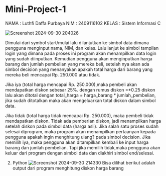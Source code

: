 # Mini-Project-1
NAMA : Luthfi Daffa Purbaya
NIM : 2409116102
KELAS : Sistem Informasi C

![Screenshot 2024-09-30 204026](https://github.com/user-attachments/assets/c2f4323c-3c68-4dc5-b1b4-74c586173c32)

Dimulai dari symbol start/mulai lalu dilanjutkan ke simbol data dimana pengguna menginput nama, NIM, dan kelas. Lalu lanjut ke simbol tampilan login yang dimana pada proses ini program akan menampilkan data login yang sudah diinputkan. Kemudian pengguna akan menginputkan harga barang dan jumlah pembelian yang mereka beli, setelah nya akan ada simbol decision yang menanyakan apakah total harga dari barang yang mereka beli mencapai Rp. 250.000 atau tidak.

Jika iya (total harga mencapai Rp. 250.000),maka pembeli akan mendapatkan diskon sebesar 25%.  dengan rumus diskon =*0.25  diskon lalu akan ditotal dengan total_harga = harga_barang * jumlah_pembelian, jika sudah ditotalkan maka akan mengeluarkan total diskon dalam simbol data.

Jika tidak (total harga tidak mencapai Rp. 250.000), maka pembeli tidak mendapatkan diskon. Tidak ada pemberian diskon, jadi menampilkan harga setelah diskon pada simbol data (harga asli).
Jika salah satu proses sudah selesai diprogram, maka program akan menampilkan pertaanyan kepada pengguna apakah ingin menghitung ulang? pada simbol decision. Jika memilih iya, maka pengguna akan ditampilkan kembali ke input harga barang dan jumlah pembelian. Tapi jika memilih tidak,maka pengguna akan keluar dari program dengan simbol data dan diakhiri simbol end/selesai.

2. Python
![Screenshot 2024-09-30 214330](https://github.com/user-attachments/assets/5c356a2f-f912-49cb-85ec-4b55936c3a50)
Bisa dilihat berikut adalah output dari program menghitung diskon harga barang
